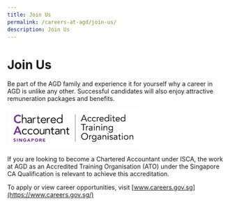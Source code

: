 ```yaml
---
title: Join Us
permalink: /careers-at-agd/join-us/
description: Join Us
---
```

Join Us
=======

Be part of the AGD family and experience it for yourself why a career in AGD is unlike any other. Successful candidates will also enjoy attractive remuneration packages and benefits.

![Join AGD](/images/CareersAGD/join-agd.png)

If you are looking to become a Chartered Accountant under ISCA, the work at AGD as an Accredited Training Organisation (ATO) under the Singapore CA Qualification is relevant to achieve this accreditation.

To apply or view career opportunities, visit [www.careers.gov.sg](https://www.careers.gov.sg/)